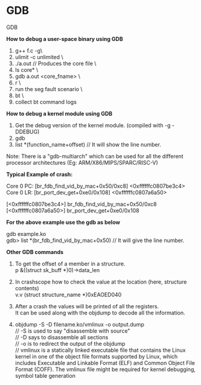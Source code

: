 # GDB
GDB


**How to debug a user-space binary using GDB**

1) g++ f.c -g\
2) ulimit -c unlimited \
3) ./a.out // Produces the core file \
4) ls core* \
5) gdb a.out <core_fname> \
7) r \
8) run the seg fault scenario \
9) bt \
10) collect bt command logs

**How to debug a kernel module using GDB**

1) Get the debug version of the kernel module. (compiled with -g -DDEBUG)
2) gdb
3) list *(function_name+offset) // It will show the line number.

Note: There is a "gdb-multiarch" which can be used for all the different processor architectures (Eg: ARM/X86/MIPS/SPARC/RISC-V)

**Typical Example of crash:**

Core 0 PC: [br_fdb_find_vid_by_mac+0x50/0xc8] <0xffffffc0807be3c4>
Core 0 LR: [br_port_dev_get+0xe0/0x108] <0xffffffc0807a6a50>

[<0xffffffc0807be3c4>] br_fdb_find_vid_by_mac+0x50/0xc8
[<0xffffffc0807a6a50>] br_port_dev_get+0xe0/0x108

**For the above example use the gdb as below**

gdb example.ko \
gdb> list *(br_fdb_find_vid_by_mac+0x50) // It will give the line number.

**Other GDB commands**
1) To get the offset of a member in a structure. \
    p &((struct sk_buff *)0)->data_len
   
2) In crashscope how to check the value at the location (here, structure contents) \
    v.v (struct structure_name *)0xEAOED040

3) After a crash the values will be printed of all the registers. \
   It can be used along with the objdump to decode all the information.

4) objdump -S -D filename.ko/vmlinux -o output.dump \
   // -S is used to say "disassemble with source" \
   // -D says to disassemble all sections \
   // -o is to redirect the output of the objdump \
   // vmlinux is a statically linked executable file that contains the Linux kernel in one of the object file formats supported by Linux, which includes Executable and Linkable Format (ELF) and Common Object File Format (COFF). The vmlinux file might be required for kernel debugging, symbol table generation 



